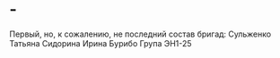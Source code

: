 # -
Первый, но, к сожалению, не последний
состав бригад:
Сульженко Татьяна
Сидорина Иринa
Бурибо
Група ЭН1-25
